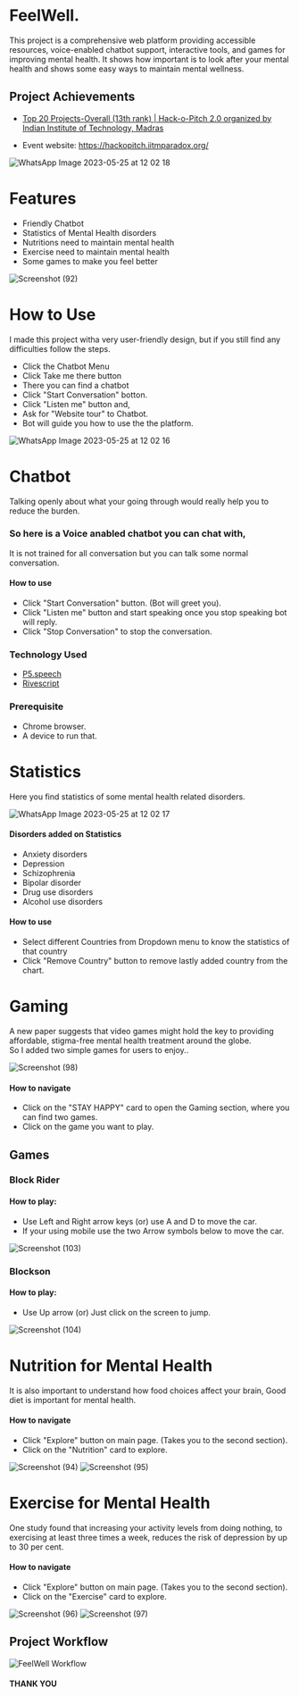 
# FeelWell.
This project is a comprehensive web platform providing accessible resources, voice-enabled chatbot support, interactive tools, and games for improving mental health. It shows how important is to look after your mental health and shows some easy ways to maintain mental wellness. 
 ## Project Achievements
- [Top 20 Projects-Overall (13th rank) | Hack-o-Pitch 2.0 organized by Indian Institute of Technology, Madras](https://www.linkedin.com/posts/activity-7068144866467184640-UE43?utm_source=share&utm_medium=member_desktop)
* Event website: https://hackopitch.iitmparadox.org/

![WhatsApp Image 2023-05-25 at 12 02 18](https://github.com/charanreddy-27/FeelWell/assets/81246801/d3be7223-0602-4cdd-a963-9a7c73570bad)



# Features

* Friendly Chatbot
* Statistics of Mental Health disorders
* Nutritions need to maintain mental health
* Exercise need to maintain mental health
* Some games to make you feel better

![Screenshot (92)](https://github.com/charanreddy-27/FeelWell/assets/81246801/f22d9abf-b6bd-4419-8d29-55f3ce54bb0b)


# How to Use

I made this project witha very user-friendly design, but if you still find any difficulties follow the steps.

* Click the Chatbot Menu 
* Click Take me there button
* There you can find a chatbot
* Click "Start Conversation" botton.
* Click "Listen me" button and,
* Ask for "Website tour" to Chatbot.
* Bot will guide you how to use the the platform.

![WhatsApp Image 2023-05-25 at 12 02 16](https://github.com/charanreddy-27/FeelWell/assets/81246801/57a227c4-06bc-405d-adbb-e706dd48eec4)

# Chatbot

Talking openly about what your going through would really help you to reduce the burden. 

### So here is a Voice anabled chatbot you can chat with, 
It is not trained for all conversation but you can talk some normal conversation.


#### How to use

* Click "Start Conversation" button. (Bot will greet you).
* Click "Listen me" button and start speaking once you stop speaking bot will reply.
* Click "Stop Conversation" to stop the conversation.



### Technology Used

* [P5.speech](https://idmnyu.github.io/p5.js-speech/)
* [Rivescript](https://www.rivescript.com/)

### Prerequisite

* Chrome browser.
* A device to run that.


# Statistics

Here you find statistics of some mental health related disorders.

![WhatsApp Image 2023-05-25 at 12 02 17](https://github.com/charanreddy-27/FeelWell/assets/81246801/e882ad33-1b2d-45ab-812e-848a5142962b)


#### Disorders added on Statistics

* Anxiety disorders
* Depression
* Schizophrenia
* Bipolar disorder
* Drug use disorders
* Alcohol use disorders


#### How to use

* Select different Countries from Dropdown menu to know the statistics of that country
* Click "Remove Country" button to remove lastly added country from the chart.



# Gaming 

A new paper suggests that video games might hold the key to providing affordable, stigma-free mental health
treatment around the globe.  
So I added two simple games for users to enjoy..

![Screenshot (98)](https://github.com/charanreddy-27/FeelWell/assets/81246801/13c13ced-b9fc-424f-a766-016d717c57f9)

#### How to navigate

* Click on the "STAY HAPPY" card to open the Gaming section, where you can find two games.
* Click on the game you want to play.

## Games

### Block Rider



#### How to play:

* Use Left and Right arrow keys (or) use A and D to move the car.
* If your using mobile use the two Arrow symbols below to move the car.

![Screenshot (103)](https://github.com/charanreddy-27/FeelWell/assets/81246801/67e79ca8-3b3e-4923-8e57-68beb5f23194)

### Blockson


#### How to play:

* Use Up arrow (or) Just click on the screen to jump.

![Screenshot (104)](https://github.com/charanreddy-27/FeelWell/assets/81246801/4f30319a-566e-4a49-b419-dcce87a528a4)


# Nutrition for Mental Health

It is also important to understand how food choices affect your brain, Good diet is 
important for mental health.

#### How to navigate

* Click "Explore" button on main page. (Takes you to the second section).
* Click on the "Nutrition" card to explore.

![Screenshot (94)](https://github.com/charanreddy-27/FeelWell/assets/81246801/5efaf24b-d772-4e22-8e7d-87f2aa9e866b)
![Screenshot (95)](https://github.com/charanreddy-27/FeelWell/assets/81246801/6552ee80-f139-4791-a93d-de474b40da84)


# Exercise for Mental Health

One study found that increasing your activity levels from doing nothing, to exercising at least three times a week, reduces the risk of depression by up to 30 per cent.

#### How to navigate

* Click "Explore" button on main page. (Takes you to the second section).
* Click on the "Exercise" card to explore.

![Screenshot (96)](https://github.com/charanreddy-27/FeelWell/assets/81246801/c3d6afef-bce9-442c-9052-0ac389368cb4)
![Screenshot (97)](https://github.com/charanreddy-27/FeelWell/assets/81246801/b7aa9bd4-e3e3-4558-a16a-fb86673b9289)


## Project Workflow

![FeelWell Workflow](https://github.com/charanreddy-27/FeelWell/assets/81246801/2120ad97-e635-4146-ba2e-7be1155fa311)



#### THANK YOU 


